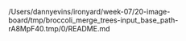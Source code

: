 /Users/dannyevins/ironyard/week-07/20-image-board/tmp/broccoli_merge_trees-input_base_path-rA8MpF40.tmp/0/README.md